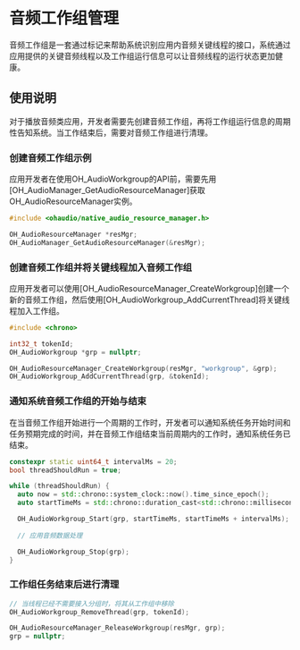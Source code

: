 # 音频工作组管理

音频工作组是一套通过标记来帮助系统识别应用内音频关键线程的接口，系统通过应用提供的关键音频线程以及工作组运行信息可以让音频线程的运行状态更加健康。

## 使用说明

对于播放音频类应用，开发者需要先创建音频工作组，再将工作组运行信息的周期性告知系统。当工作结束后，需要对音频工作组进行清理。

### 创建音频工作组示例

应用开发者在使用OH_AudioWorkgroup的API前，需要先用[OH_AudioManager_GetAudioResourceManager]获取OH_AudioResourceManager实例。

  ```cpp
  #include <ohaudio/native_audio_resource_manager.h>

  OH_AudioResourceManager *resMgr;
  OH_AudioManager_GetAudioResourceManager(&resMgr);
  ```

### 创建音频工作组并将关键线程加入音频工作组

应用开发者可以使用[OH_AudioResourceManager_CreateWorkgroup]创建一个新的音频工作组，然后使用[OH_AudioWorkgroup_AddCurrentThread]将关键线程加入工作组。

  ```cpp
  #include <chrono>

  int32_t tokenId;
  OH_AudioWorkgroup *grp = nullptr;

  OH_AudioResourceManager_CreateWorkgroup(resMgr, "workgroup", &grp);
  OH_AudioWorkgroup_AddCurrentThread(grp, &tokenId);
  ```

### 通知系统音频工作组的开始与结束

在当音频工作组开始进行一个周期的工作时，开发者可以通知系统任务开始时间和任务预期完成的时间，并在音频工作组结束当前周期内的工作时，通知系统任务已结束。

  ```cpp
  constexpr static uint64_t intervalMs = 20;
  bool threadShouldRun = true;

  while (threadShouldRun) {
    auto now = std::chrono::system_clock::now().time_since_epoch();
    auto startTimeMs = std::chrono::duration_cast<std::chrono::milliseconds>(now).count();

    OH_AudioWorkgroup_Start(grp, startTimeMs, startTimeMs + intervalMs);
    
    // 应用音频数据处理

    OH_AudioWorkgroup_Stop(grp);
  }
  ```

### 工作组任务结束后进行清理

  ```cpp
  // 当线程已经不需要接入分组时，将其从工作组中移除
  OH_AudioWorkgroup_RemoveThread(grp, tokenId);

  OH_AudioResourceManager_ReleaseWorkgroup(resMgr, grp);
  grp = nullptr;
  ```